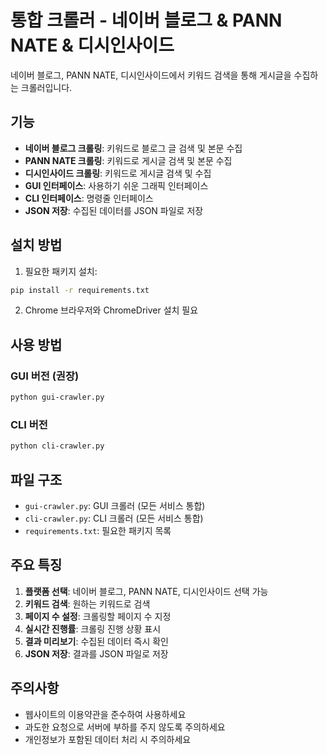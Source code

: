 # 통합 크롤러 - 네이버 블로그 & PANN NATE & 디시인사이드

네이버 블로그, PANN NATE, 디시인사이드에서 키워드 검색을 통해 게시글을 수집하는 크롤러입니다.

## 기능

- **네이버 블로그 크롤링**: 키워드로 블로그 글 검색 및 본문 수집
- **PANN NATE 크롤링**: 키워드로 게시글 검색 및 본문 수집
- **디시인사이드 크롤링**: 키워드로 게시글 검색 및 수집
- **GUI 인터페이스**: 사용하기 쉬운 그래픽 인터페이스
- **CLI 인터페이스**: 명령줄 인터페이스
- **JSON 저장**: 수집된 데이터를 JSON 파일로 저장

## 설치 방법

1. 필요한 패키지 설치:
```bash
pip install -r requirements.txt
```

2. Chrome 브라우저와 ChromeDriver 설치 필요

## 사용 방법

### GUI 버전 (권장)
```bash
python gui-crawler.py
```

### CLI 버전
```bash
python cli-crawler.py
```

## 파일 구조

- `gui-crawler.py`: GUI 크롤러 (모든 서비스 통합)
- `cli-crawler.py`: CLI 크롤러 (모든 서비스 통합)
- `requirements.txt`: 필요한 패키지 목록

## 주요 특징

1. **플랫폼 선택**: 네이버 블로그, PANN NATE, 디시인사이드 선택 가능
2. **키워드 검색**: 원하는 키워드로 검색
3. **페이지 수 설정**: 크롤링할 페이지 수 지정
4. **실시간 진행률**: 크롤링 진행 상황 표시
5. **결과 미리보기**: 수집된 데이터 즉시 확인
6. **JSON 저장**: 결과를 JSON 파일로 저장

## 주의사항

- 웹사이트의 이용약관을 준수하여 사용하세요
- 과도한 요청으로 서버에 부하를 주지 않도록 주의하세요
- 개인정보가 포함된 데이터 처리 시 주의하세요